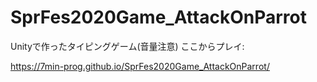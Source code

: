 # SprFes2020Game_AttackOnParrot
Unityで作ったタイピングゲーム(音量注意)
ここからプレイ: 

https://7min-prog.github.io/SprFes2020Game_AttackOnParrot/
